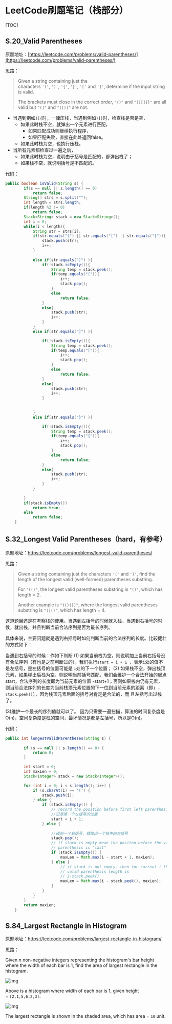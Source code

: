 # LeetCode刷题笔记（栈部分）

[TOC]

## S.20_Valid Parentheses

原题地址：[https://leetcode.com/problems/valid-parentheses/](https://leetcode.com/problems/valid-parentheses/)

思路：

> Given a string containing just the characters `'('`, `')'`, `'{'`, `'}'`, `'['` and `']'`, determine if the input string is valid.
>
> The brackets must close in the correct order, `"()"` and `"()[]{}"` are all valid but `"(]"` and `"([)]"` are not.

- 当遇到例如`([{`时，一律压栈，当遇到例如`)]}`时，检查栈是否是空，
  - 如果此时栈不空，就弹出一个元素进行匹配，
    - 如果匹配成功则继续执行程序，
    - 如果匹配失败，直接在此处返回false。
  - 如果此时栈为空，也执行压栈。
- 当所有元素都检查过一遍之后，
  - 如果此时栈为空，说明由于括号是匹配的，都弹出栈了；
  - 如果栈不空，就说明括号是不匹配的。

代码：

```java
public boolean isValid(String s) {
        if(s == null || s.length() == 0)
        	return false;
        String[] strs = s.split("");
        int length = strs.length;
        if(length %2 != 0)
        	return false;
        Stack<String> stack = new Stack<String>();
        int i = 0;
        while(i < length){
        	String str = strs[i];
        	if(str.equals("(") || str.equals("[") || str.equals("{")){
        		stack.push(str);
        		i++;
        	}
        	
        	else if(str.equals(")") ){
        		if(!stack.isEmpty()){
        			String temp = stack.peek();
        			if(temp.equals("(")){
            			i++;
            			stack.pop();
            		}
        			else
        				return false;
        		}
        		else{
        			stack.push(str);
        			i++;
        		}
        	}
        	else if(str.equals("]") ){

        		if(!stack.isEmpty()){
        			String temp = stack.peek();
        			if(temp.equals("[")){
            			i++;
            			stack.pop();
            		}
        			else
        				return false;
        		}
        		else{
        			stack.push(str);
        			i++;
        		}
        	
        		
        	}
        	else if(str.equals("}") ){

        		if(!stack.isEmpty()){
        			String temp = stack.peek();
        			if(temp.equals("{")){
            			i++;
            			stack.pop();
            		}
        			else
        				return false;
        		}
        		else{
        			stack.push(str);
        			i++;
        		}
        	}
        		
        }
        if(stack.isEmpty())
        	return true;
        else
        	return false;
    }
```

## S.32_Longest Valid Parentheses（hard，有参考）

原题地址：https://leetcode.com/problems/longest-valid-parentheses/

思路：

>Given a string containing just the characters `'('` and `')'`, find the length of the longest valid (well-formed) parentheses substring.
>
>For `"(()"`, the longest valid parentheses substring is `"()"`, which has length = 2.
>
>Another example is `")()())"`, where the longest valid parentheses substring is `"()()"`, which has length = 4.

这道题目还是在考察栈的使用。当遇到左括号的时候就入栈，当遇到右括号的时候，就出栈，并且判断当前合法序列是否为最长序列。

具体来说，主要问题就是遇到右括号时如何判断当前的合法序列的长度。比较健壮的方式如下：

当遇到右括号的时候：作如下判断
(1) 如果当前栈为空，则说明加上当前右括号没有合法序列（有也是之前判断过的），我们执行`start = i + 1 `，表示`i`处的值不是左括号，是左括号的位置可能是 `i`处的下一个位置；
(2) 如果栈不空，弹出栈顶元素，如果弹出后栈为空，则说明当前括号匹配，我们会维护一个合法开始的起点start，合法序列的长度即为当前元素的位置 -start+1；否则如果栈内仍有元素，则当前合法序列的长度为当前栈顶元素位置的下一位到当前元素的距离（即`i - stack.peek()`），因为栈顶元素后面的括号对肯定是合法的，而 且左括号出过栈了。

(3)维护一个最长的序列值就可以了。
因为只需要一遍扫描，算法的时间复杂度是O(n)，空间复杂度是栈的空间，最坏情况是都是左括号，所以是O(n)。

代码：

```java
public int longestValidParentheses(String s) {
        
		if (s == null || s.length() == 0) {
			return 0;
		}

		int start = 0;
		int maxLen = 0;
		Stack<Integer> stack = new Stack<Integer>();

		for (int i = 0; i < s.length(); i++) {
			if (s.charAt(i) == '(') {
				stack.push(i);
			} else {
				if (stack.isEmpty()) {
					// record the position before first left parenthesis
					//记录第一个左括号的位置
					start = i + 1;
				} else {
					
					//碰到一个右括号，就弹出一个栈中的左括号
					stack.pop();  
					// if stack is empty mean the positon before the valid left
					// parenthesis is "last"
					if (stack.isEmpty()) {
						maxLen = Math.max(i - start + 1, maxLen);
					} else {
						// if stack is not empty, then for current i the longest
						// valid parenthesis length is
						// i-stack.peek()
						maxLen = Math.max(i - stack.peek(), maxLen);
					}
				}
			}
		}
		return maxLen;
    }
```

## S.84_Largest Rectangle in Histogram

原题地址：https://leetcode.com/problems/largest-rectangle-in-histogram/

思路：

Given *n* non-negative integers representing the histogram's bar height where the width of each bar is 1, find the area of largest rectangle in the histogram.

![img](http://www.leetcode.com/wp-content/uploads/2012/04/histogram.png)

Above is a histogram where width of each bar is 1, given height = `[2,1,5,6,2,3]`.

![img](http://www.leetcode.com/wp-content/uploads/2012/04/histogram_area.png)

The largest rectangle is shown in the shaded area, which has area = `10` unit.

